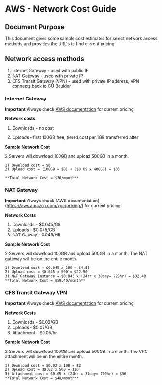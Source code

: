 # AWS - Network Cost Guide

## Document Purpose

This document gives some sample cost estimates for select network access methods and provides the URL's to find current pricing. 

## Network access methods 

1) Internet Gateway - used with public IP
2) NAT Gateway - used with private IP
3) CFS Transit Gateway (VPN) - used with private IP address, VPN connects back to CU Boulder

### Internet Gateway

**Important**
Always check [AWS documentation](https://aws.amazon.com/ec2/pricing/on-demand/) for current pricing.
 
**Network costs**

1) Downloads - no cost

2) Uploads - first 100GB free, tiered cost per 1GB transferred after

**Sample Network Cost**

2 Servers will download 100GB and upload 500GB in a month.

	1) Download cost = $0
	2) Upload cost = (100GB = $0) + ($0.09 x 400GB) = $36
	
	**Total Network Cost = $36/month**

### NAT Gateway

**Important**
Always check [AWS documentation] (https://aws.amazon.com/vpc/pricing/) for current pricing.

**Network Costs**
1) Downloads - $0.045/GB
2) Uploads - $0.045/GB
3) NAT Gatway - 0.045/HR

**Sample Network Cost**

2 Servers will download 100GB and upload 500GB in a month.  The NAT gateway will be on the entire month.

	1) Download cost = $0.045 x 100 = $4.50
	2) Upload cost = $0.045 x 500 = $22.50
	3) NAT Gateway Instance = $0.045 x (24hr x 30day= 720hr) = $32.40
	**Total Network Cost = $59.40/month**

### CFS Transit Gateway VPN

**Important**
Always check [AWS documentation](https://aws.amazon.com/transit-gateway/pricing/) for current pricing.

**Network Costs**
1) Downloads - $0.02/GB
2) Uploads - $0.02/GB
3) Attachment - $0.05/hr

**Sample Network Cost**

2 Servers will download 100GB and upload 500GB in a month.  The VPC attachment will be on the entire month.

	1) Download cost = $0.02 x 100 = $2
	2) Upload cost = $0.02 x 500 = $10
	3) Attachment cost = $0.05 x (24hr x 30day= 720hr) = $36
	**Total Network Cost = $48/month**


